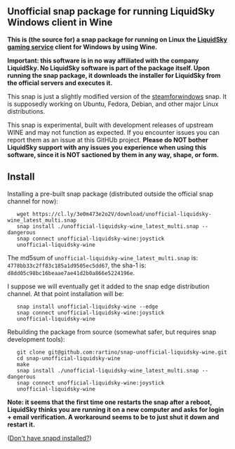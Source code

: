 ## Unofficial snap package for running LiquidSky Windows client in Wine

**This is (the source for) a snap package for running on Linux the <a href="https://gaming.liquidsky.com/">LiquidSky gaming service</a> client for Windows by using Wine.**

**Important: this software is in no way affiliated with the company LiquidSky. No LiquidSky software is part of the package itself. Upon running the snap package, it downloads the installer for LiquidSky from the official servers and executes it.**

This snap is just a slightly modified version of the <a href="https://github.com/snapcrafters/steamforwindows">steamforwindows</a> snap. It is supposedly working on Ubuntu, Fedora, Debian, and other major Linux distributions.

This snap is experimental, built with development releases of upstream WINE and may not function as expected. If you encounter issues you can report them as an issue at this GitHUb project. **Please do NOT bother LiquidSky support with any issues you experience when using this software, since it is NOT sactioned by them in any way, shape, or form.**

## Install

Installing a pre-built snap package (distributed outside the official snap channel for now):
```
   wget https://cl.ly/3e0m473e2o2V/download/unofficial-liquidsky-wine_latest_multi.snap
   snap install ./unofficial-liquidsky-wine_latest_multi.snap --dangerous
   snap connect unofficial-liquidsky-wine:joystick
   unofficial-liquidsky-wine
```
The md5sum of `unofficial-liquidsky-wine_latest_multi.snap` is: `4778bb33c2ff83c185a1d9505ec5dd67`, the sha-1 is: `d8dd05c98bc16beaae7ae41d2b0a866e5224196e`.

I suppose we will eventually get it added to the snap edge distribution channel. At that point installation will be:
```
   snap install unofficial-liquidsky-wine --edge
   snap connect unofficial-liquidsky-wine:joystick
   unofficial-liquidsky-wine
```

Rebuilding the package from source (somewhat safer, but requires snap development tools):
```
   git clone git@github.com:rartino/snap-unofficial-liquidsky-wine.git
   cd snap-unofficial-liquidsky-wine
   make
   snap install ./unofficial-liquidsky-wine_latest_multi.snap --dangerous
   snap connect unofficial-liquidsky-wine:joystick
   unofficial-liquidsky-wine
```

**Note: it seems that the first time one restarts the snap after a reboot, LiquidSky thinks you are running it on a new computer and asks for login + email verification. A workaround seems to be to just shut it down and restart it.**

([Don't have snapd installed?](https://snapcraft.io/docs/core/install))

